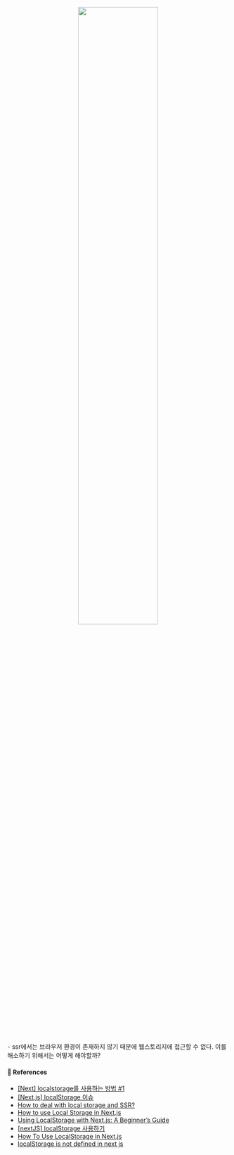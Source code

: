 <p align="center"><img src="https://github.com/JeongwooHam/FE_Study_Logs/assets/123251211/ab4a13a7-d964-4e42-ac50-f37084b6cf14" width="60%"/></p>
- ssr에서는 브라우저 환경이 존재하지 않기 때문에 웹스토리지에 접근할 수 없다. 이를 해소하기 위해서는 어떻게 해야할까?

#### 🔎 References

- [[Next] localstorage를 사용하는 방법 #1](https://all-dev-kang.tistory.com/entry/Next-localstorage%EB%A5%BC-%EC%82%AC%EC%9A%A9%ED%95%98%EB%8A%94-%EB%B0%A9%EB%B2%95)
- [[Next.js] localStorage 이슈](https://velog.io/@dngur9801/Next.js-localStorage-%EC%9D%B4%EC%8A%88)
- [How to deal with local storage and SSR?](https://stackoverflow.com/questions/63312727/how-to-deal-with-local-storage-and-ssr)
- [How to use Local Storage in Next.js](https://dev.to/collegewap/how-to-use-local-storage-in-nextjs-2l2j)
- [Using LocalStorage with Next.js: A Beginner’s Guide](https://articles.wesionary.team/using-localstorage-with-next-js-a-beginners-guide-7fc4f8bfd9dc)
- [[nextJS] localStorage 사용하기](https://chunho.tistory.com/60)
- [How To Use LocalStorage in Next.js](https://upmostly.com/next-js/using-localstorage-in-next-js)
- [localStorage is not defined in next js](https://stackoverflow.com/questions/76070793/localstorage-is-not-defined-in-next-js)
